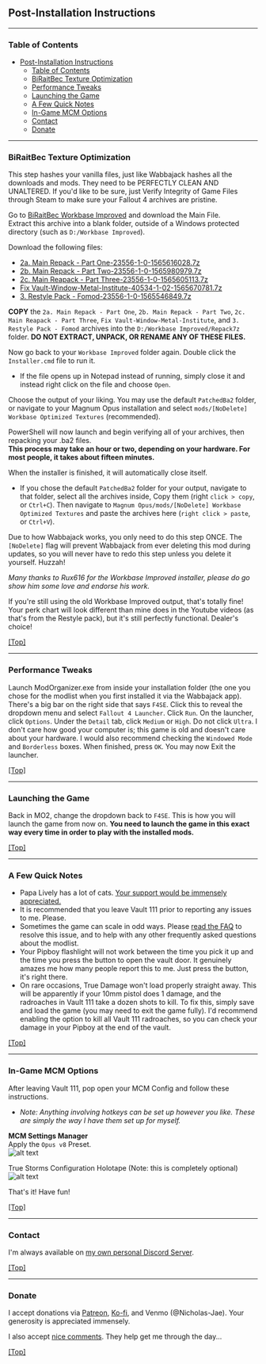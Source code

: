 ## Post-Installation Instructions

---

### Table of Contents

- [Post-Installation Instructions](#post-installation-instructions)
  - [Table of Contents](#table-of-contents)
  - [BiRaitBec Texture Optimization](#biraitbec-texture-optimization)
  - [Performance Tweaks](#performance-tweaks)
  - [Launching the Game](#launching-the-game)
  - [A Few Quick Notes](#a-few-quick-notes)
  - [In-Game MCM Options](#in-game-mcm-options)
  - [Contact](#contact)
  - [Donate](#donate)

---

### BiRaitBec Texture Optimization

This step hashes your vanilla files, just like Wabbajack hashes all the downloads and mods. They need to be PERFECTLY CLEAN AND UNALTERED. If you'd like to be sure, just Verify Integrity of Game Files through Steam to make sure your Fallout 4 archives are pristine.

Go to [BiRaitBec Workbase Improved](https://www.nexusmods.com/fallout4/mods/57782) and download the Main File.  
Extract this archive into a blank folder, outside of a Windows protected directory (such as `D:/Workbase Improved`).  

Download the following files:

* [2a. Main Repack - Part One-23556-1-0-1565616028.7z](https://www.nexusmods.com/fallout4/mods/23556?tab=files&file_id=164245)
* [2b. Main Repack - Part Two-23556-1-0-1565980979.7z](https://www.nexusmods.com/fallout4/mods/23556?tab=files&file_id=164487)
* [2c. Main Reapack - Part Three-23556-1-0-1565605113.7z](https://www.nexusmods.com/fallout4/mods/23556?tab=files&file_id=164241)
* [Fix Vault-Window-Metal-Institute-40534-1-02-1565670781.7z](https://www.nexusmods.com/fallout4/mods/40534?tab=files&file_id=164279)
* [3. Restyle Pack - Fomod-23556-1-0-1565546849.7z](https://www.nexusmods.com/fallout4/mods/23556?tab=files&file_id=164211)

**COPY** the `2a. Main Repack - Part One`, `2b. Main Repack - Part Two`, `2c. Main Reapack - Part Three`, `Fix Vault-Window-Metal-Institute`, and `3. Restyle Pack - Fomod` archives into the `D:/Workbase Improved/Repack7z` folder. **DO NOT EXTRACT, UNPACK, OR RENAME ANY OF THESE FILES.**

Now go back to your `Workbase Improved` folder again. Double click the `Installer.cmd` file to run it.  
- If the file opens up in Notepad instead of running, simply close it and instead right click on the file and choose `Open`.

Choose the output of your liking. You may use the default `PatchedBa2` folder, or navigate to your Magnum Opus installation and select `mods/[NoDelete] Workbase Optimized Textures` (recommended).  

PowerShell will now launch and begin verifying all of your archives, then repacking your .ba2 files.  
**This process may take an hour or two, depending on your hardware. For most people, it takes about fifteen minutes.**

When the installer is finished, it will automatically close itself.
- If you chose the default `PatchedBa2` folder for your output, navigate to that folder, select all the archives inside, Copy them (right `click > copy`, or `Ctrl+C`). Then navigate to `Magnum Opus/mods/[NoDelete] Workbase Optimized Textures` and paste the archives here (`right click > paste`, or `Ctrl+V`).

Due to how Wabbajack works, you only need to do this step ONCE. The `[NoDelete]` flag will prevent Wabbajack from ever deleting this mod during updates, so you will never have to redo this step unless you delete it yourself. Huzzah!

*Many thanks to Rux616 for the Workbase Improved installer, please do go show him some love and endorse his work.*

If you're still using the old Workbase Improved output, that's totally fine! Your perk chart will look different than mine does in the Youtube videos (as that's from the Restyle pack), but it's still perfectly functional. Dealer's choice!

[[Top]](#table-of-contents)

---

### Performance Tweaks

Launch ModOrganizer.exe from inside your installation folder (the one you chose for the modlist when you first installed it via the Wabbajack app). There's a big bar on the right side that says `F4SE`. Click this to reveal the dropdown menu and select `Fallout 4 Launcher`. Click `Run`. On the launcher, click `Options`. Under the `Detail` tab, click `Medium` or `High`. Do not click `Ultra`. I don't care how good your computer is; this game is old and doesn't care about your hardware. I would also recommend checking the `Windowed Mode` and `Borderless` boxes. When finished, press `OK`. You may now Exit the launcher.

[[Top]](#table-of-contents)

---

### Launching the Game

Back in MO2, change the dropdown back to `F4SE`. This is how you will launch the game from now on. **You need to launch the game in this exact way every time in order to play with the installed mods.**

[[Top]](#table-of-contents)

---

### A Few Quick Notes

- Papa Lively has a lot of cats. [Your support would be immensely appreciated.](https://www.patreon.com/c/nicholasjae)
- It is recommended that you leave Vault 111 prior to reporting any issues to me. Please.
- Sometimes the game can scale in odd ways. Please [read the FAQ](https://github.com/LivelyDismay/magnum-opus/blob/main/faq.md#when-i-start-magnum-opus-the-game-is-zoomed-in) to resolve this issue, and to help with any other frequently asked questions about the modlist.
- Your Pipboy flashlight will not work between the time you pick it up and the time you press the button to open the vault door. It genuinely amazes me how many people report this to me. Just press the button, it's right there.
- On rare occasions, True Damage won't load properly straight away. This will be apparently if your 10mm pistol does 1 damage, and the radroaches in Vault 111 take a dozen shots to kill. To fix this, simply save and load the game (you may need to exit the game fully). I'd recommend enabling the option to kill all Vault 111 radroaches, so you can check your damage in your Pipboy at the end of the vault.  

[[Top]](#table-of-contents)

---

### In-Game MCM Options

After leaving Vault 111, pop open your MCM Config and follow these instructions.  
- *Note: Anything involving hotkeys can be set up however you like. These are simply the way I have them set up for myself.*

**MCM Settings Manager**  
Apply the `Opus v8` Preset.  
![alt text](https://i.imgur.com/WPIBXJ3.png)

True Storms Configuration Holotape (Note: this is completely optional)  
![alt text](https://i.imgur.com/cOjL4z2.png)

That's it! Have fun!  

[[Top]](#table-of-contents)

---

### Contact

I'm always available on [my own personal Discord Server](https://discord.gg/livelymods).

[[Top]](#table-of-contents)

---

### Donate

I accept donations via [Patreon](https://www.patreon.com/nicholasjae), [Ko-fi](https://ko-fi.com/livelymods), and Venmo (@Nicholas-Jae). Your generosity is appreciated immensely.

I also accept [nice comments](https://discord.gg/livelymods). They help get me through the day...

[[Top]](#table-of-contents)
